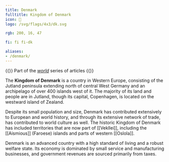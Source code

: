 ```yaml
---
title: Denmark
fulltitle: Kingdom of Denmark
icon: 🔱
logo: /svg/flags/4x3/dk.svg

rgb: 200, 16, 47

fi: fi fi-dk

aliases:
- /denmark/
---
```

{{<note series>}}
 Part of the *[world](/world/)* series of articles
{{</note>}}

The **<span class="fi fi-dk"></span> Kingdom of Denmark** is a country in Western Europe, consisting of the Jutland peninsula extending north of central West Germany and an archipelago of over 400 islands west of it. The majority of its land and people are in Jutland, though its capital, Copenhagen, is located on the westward island of Zealand.

Despite its small population and size, Denmark has contributed extensively to European and world history, and through its extensive network of trade, has contributed to world culture as well. The historic Kingdom of Denmark has included territories that are now part of [[Vekllei]], including the [[Aismious]] (Faroese) islands and parts of western [[Oslola]].

Denmark is an advanced country with a high standard of living and a robust welfare state. Its economy is dominated by small service and manufacturing businesses, and government revenues are sourced primarily from taxes.